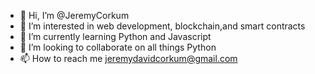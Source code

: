 - 👋 Hi, I’m @JeremyCorkum
- 👀 I’m interested in web development, blockchain,and smart contracts
- 🌱 I’m currently learning Python and Javascript
- 💞️ I’m looking to collaborate on all things Python 
- 📫 How to reach me jeremydavidcorkum@gmail.com

<!---
JeremyCorkum/JeremyCorkum is a ✨ special ✨ repository because its `README.md` (this file) appears on your GitHub profile.
You can click the Preview link to take a look at your changes.
--->
